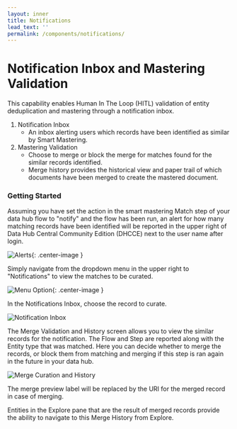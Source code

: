 ```yaml
---
layout: inner
title: Notifications
lead_text: ''
permalink: /components/notifications/
---
```


# Notification Inbox and Mastering Validation

This capability enables Human In The Loop (HITL) validation of entity deduplication and mastering through a notification inbox. 

1. Notification Inbox 
	* An inbox alerting users which records have been identified as similar by Smart Mastering.
2. Mastering Validation
	* Choose to merge or block the merge for matches found for the similar records identified.  
	* Merge history provides the historical view and paper trail of which documents have been merged to create the mastered document.

### Getting Started

Assuming you have set the action in the smart mastering Match step of your data hub flow to "notify" and the flow has been run,  an alert for how many matching records have been identified will be reported in the upper right of Data Hub Central Community Edition (DHCCE) next to the user name after login.

![Alerts](/data-hub-central-community/images/notifications-alert.png){: .center-image }


Simply navigate from the dropdown menu in the upper right to "Notifications" to view the matches to be curated.

![Menu Option](/data-hub-central-community/images/notifications-menu.png){: .center-image }

In the Notifications Inbox, choose the record to curate.

![Notification Inbox](/data-hub-central-community/images/notifications-pane.png)

The Merge Validation and History screen allows you to view the similar records for the notification.  The Flow and Step are reported along with the Entity type that was matched.   Here you can decide whether to merge the records, or block them from matching and merging if this step is ran again in the future in your data hub.

![Merge Curation and History](/data-hub-central-community/images/merge-curation.png)

The merge preview label will be replaced by the URI for the merged record in case of merging.

Entities in the Explore pane that are the result of merged records provide the ability to navigate to this Merge History from  Explore.


